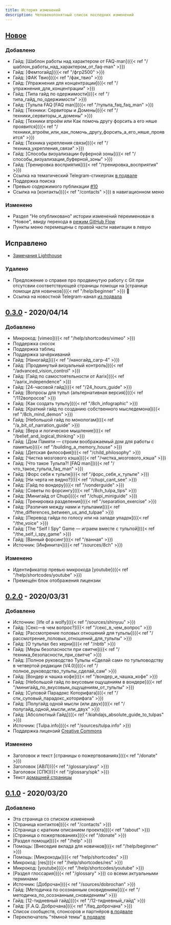 ```yaml
---
title: История изменений
description: Человекопонятный список последних изменений
---
```

## [Новое]
### Добавлено
+ Гайд: [Шаблон работы над характером от FAQ-man]({{< ref "/шаблон_работы_над_характером_от_faq-man" >}})
+ Гайд: [Фемтогайд]({{< ref "/фгр2500" >}})
+ Гайд: [ФАК Твио]({{< ref "/фак_твио" >}})
+ Гайд: [Упражнения для концентрации]({{< ref "/упражнения_для_концентрации" >}})
+ Гайд: [Типа гайд по одержимости]({{< ref "/типа_гайд_по_одержимости" >}})
+ Гайд: [Тульпа FAQ \[FAQ man\]]({{< ref "/тульпа_faq_faq_man" >}})
+ Гайд: [Техники: Сервиторы и Домены]({{< ref "/техники_сервиторы_и_домены" >}})
+ Гайд: [Техники втроём или Как помочь другу форсить а его няше проявится]({{< ref "/техники_втроём_или_как_помочь_другу_форсить_а_его_няше_проявится" >}})
+ Гайд: [Техника укрепления связи]({{< ref "/техника_укрепления_связи" >}})
+ Гайд: [Способы визуализации буферной зоны]({{< ref "/способы_визуализации_буферной_зоны" >}})
+ Гайд: [Тренировка восприятия]({{< ref "/тренировка_восприятия" >}})
+ Ссылка на тематический Telegram-стикерпак [в подвале](#footer)
+ Поддержка поиска
+ Превью содержимого публикации [#10](https://gitlab.com/TulpaWiki/tulpawiki.gitlab.io/-/issues/10)
+ Ссылка на [контакты]({{< ref "/contacts" >}}) в навигационном меню

### Изменено
* Раздел "Не опубликовано" истории изменений переименован в "Новое", ввиду перехода в [режим GitHub Flow](https://guides.github.com/introduction/flow/)
* Пункты меню перемещены с правой части навигации в левую

## Исправлено
* [Замечания Lighthouse](https://lighthouse-dot-webdotdevsite.appspot.com//lh/html?url=https%3A%2F%2Ftulpawiki.org)

### Удалено
- Предложение о справке про продвинутую работу с Git при отсутсвии соответствующей страницы помощи на [странице помощи для новичков]({{< ref "/help/beginner" >}}) :shrug:
- Ссылка на новостной Telegram-канал [из подвала](#footer)

## [0.3.0] - 2020/04/14
### Добавлено
+ Микрокод: [vimeo]({{< ref "/help/shortcodes/vimeo" >}})
+ Поддержка сносок
+ Поддержка таблиц
+ Поддержка зачёркиваний
+ Гайд: [Наногайд]({{< ref "/наногайд_сагр-4" >}})
+ Гайд: [Продвинутый визуальный контроль]({{< ref "/advanced_vision_control" >}})
+ Гайд: [Гайд по самостоятельности от Aarix]({{< ref "/aarix_independence" >}})
+ Гайд: [24-часовой гайд]({{< ref "/24_hours_guide" >}})
+ Гайд: [Вопросы для тульп (альтернативная версия)]({{< ref "/112вопросов" >}})
+ Гайд: [Как создать тульпу]({{< ref "/8ch_infographic" >}})
+ Гайд: [Краткий гайд по созданию собственного мыследемона]({{< ref "/8ch_mind_demon" >}})
+ Гайд: [Небольшой гайд по монологам]({{< ref "/a_bit_of_narration_guide" >}})
+ Гайд: [Вера и логическое мышление]({{< ref "/belief_and_logical_thinking" >}})
+ Гайд: [Дом Памяти — строим воображаемый дом для работы с памятью]({{< ref "/building_a_memory_house" >}})
+ Гайд: [Детская философия]({{< ref "/child_philosophy" >}})
+ Гайд: [Чистка мозгового кэша]({{< ref "/чистка_мозгового_кэша" >}})
+ Гайд: [Что такое Тульпа?! \[FAQ man\]]({{< ref "/что_такое_тульпа_faq_man" >}})
+ Гайд: [Форс себя к тульпе]({{< ref "/форс_себя_к_тульпе" >}})
+ Гайд: [Ни черта не видно?]({{< ref "/chupi_cant_see" >}})
+ Гайд: [Гайд по вондеру]({{< ref "/vonderguide" >}})
+ Гайд: [Советы по форсингу]({{< ref "/8ch_tulpa_tips" >}})
+ Гайд: [Минигайд от Chupi]({{< ref "/chupi_miniguide" >}})
+ Гайд: [Тренировка разделения]({{< ref "/separation_exercise" >}})
+ Гайд: [Различия между нами и тульпами]({{< ref "/the_differences_between_us_and_tulpae" >}})
+ Гайд: [Перевод гайда по голосу или на западе упадок]({{< ref "/the_voice" >}})
+ Гайд: [The "Self I Spy" Game — играем вместе с тульпой]({{< ref "/the_self_i_spy_game" >}})
+ Гайд: [Ванный форсинг]({{< ref "/ванная" >}})
+ Источник: [Инфинитач]({{< ref "/sources/8ch" >}})

### Изменено
* Идентификатор превью микрокода [youtube]({{< ref "/help/shortcodes/youtube" >}})
* Премещён блок отображения лицензии

## [0.2.0] - 2020/03/31
### Добавлено
+ Источник: [life of a wolfy]({{< ref "/sources/shinyuu" >}})
+ Гайд: [Секс—в чем вопрос?]({{< ref "/секс_в_чем_вопрос" >}})
+ Гайд: [Рассмотрение половых отношений для тульпы]({{< ref "/рассмотрение_половых_отношений_для_тульпы" >}})
+ Гайд: [О тульпах без херни]({{< ref "/nbtb" >}})
+ Гайд: [Меры безопасности при свитче]({{< ref "/техника_безопасности_при_свитче" >}})
+ Гайд: [Полное руководство Тульпы «Сделай сам» по тульповодству в четвертой редакции (V4.0)]({{< ref "/полное_руководство_тульпы_сделай_сам" >}})
+ Гайд: [Вондер и чашка кофе]({{< ref "/вондер_и_чашка_кофе" >}})
+ Гайд: [Небольшой гайд по вкусовым ощущениям в вондере]({{< ref "/минигайд_по_вкусовым_ощущениям_от_тульпы" >}})
+ Гайд: [Суповой Парадокс Которифага]({{< ref "/спк_суповый_парадокс_которифага" >}})
+ Гайд: [Полугайд одной мысли (или двух)]({{< ref "/полугайд_одной_мысли_или_двух" >}})
+ Гайд: [Абсолютный Гайд]({{< ref "/kiahdajs_absolute_guide_to_tulpas" >}})
+ Источник: [Tulpa.info]({{< ref "/sources/tulpa.info" >}})
+ Поддержка лицензий [Creative Commons](https://creativecommons.org)

### Изменено
* Заголовок и текст [страницы о пожертвованиях]({{< ref "/donate" >}})
* Заголовок [АВЛ]({{< ref "/glossary/avp" >}})
* Заголовок [СПК]({{< ref "/glossary/spk" >}})
* Текст [домашней страницы](/)

## [0.1.0] - 2020/03/20
### Добавлено
+ Эта страница со списком изменений
+ [Страница контактов]({{< ref "/contacts" >}})
+ [Страница с кратким описанием проекта]({{< ref "/about" >}})
+ [Страница о пожертвованиях]({{< ref "/donate" >}})
+ [Раздел помощи]({{< ref "/help" >}})
+ Помощь: [Внеседие вклада для новичков]({{< ref "/help/beginner" >}})
+ Помощь: [Микрокоды]({{< ref "help/shortcodes" >}})
+ Микрокод: [res]({{< ref "/help/shortcodes/res" >}})
+ Микрокод: [youtube]({{< ref "/help/shortcodes/youtube" >}})
+ [Раздел глоссария]({{< ref "/glossary" >}}) со всеми актуальными терминами
+ Источник: [Доброчан]({{< ref "/sources/dobrochan" >}})
+ Гайд: [Методичка по осознанным сновидениям]({{< ref "/методичка_по_осознанным_сновидениям" >}})
+ Гайд: [12-тидневный гайд]({{< ref "/12-тидневный_гайд" >}})
+ Гайд: [F.A.Q. Доброчана]({{< ref "/faq_доброчана" >}})
+ Cписок сообществ, спонсоров и партнёров [в подвале](#footer)
+ Переключатель "тёмной темы" [в подвале](#footer)

[Новое]: https://gitlab.com/tulpawiki/tulpawiki.gitlab.io/compare/v0.3.0...master
[0.3.0]: https://gitlab.com/tulpawiki/tulpawiki.gitlab.io/-/tags/v0.3.0
[0.2.0]: https://gitlab.com/tulpawiki/tulpawiki.gitlab.io/-/tags/v0.2.0
[0.1.0]: https://gitlab.com/tulpawiki/tulpawiki.gitlab.io/-/tags/v0.1.0
